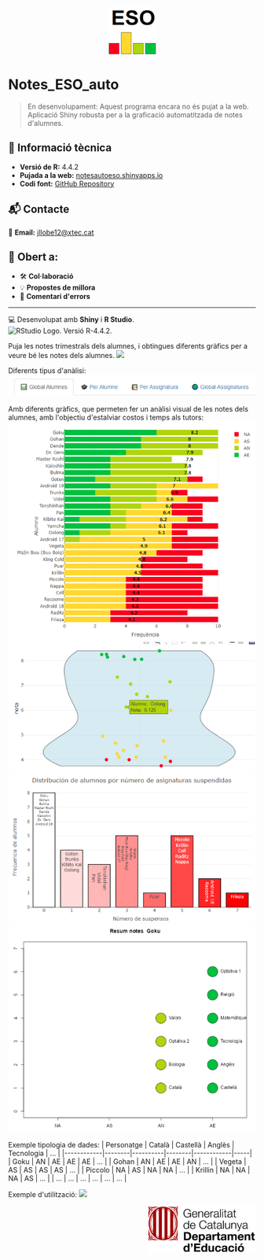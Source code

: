 <p align="center">
  <img src="https://github.com/josepACTG/Notes_ESO_auto/blob/main/www/Icon.png" width="100"/>
</p>


# Notes_ESO_auto
> En desenvolupament: Aquest programa encara no és pujat a la web.
Aplicació Shiny robusta per a la graficació automatitzada de notes d'alumnes.

## 📌 Informació tècnica

- **Versió de R:** 4.4.2  
- **Pujada a la web:** [notesautoeso.shinyapps.io](https://notesautoeso.shinyapps.io/notes_auto_eso/)  
- **Codi font:** [GitHub Repository](https://github.com/josepACTG/Notes_ESO_auto)  

## 📬 Contacte

📧 **Email:** jllobe12@xtec.cat  

## 🤝 Obert a:

- 🛠️ **Col·laboració**  
- 💡 **Propostes de millora**  
- 🐞 **Comentari d'errors**  

---

💻 Desenvolupat amb **Shiny** i **R Studio**.  
<img src="https://bookdown.org/andersson_vargas/aprendiendo_r_studio_-_avm/Imagenes/RStudio-Logo-Flat.png" alt="RStudio Logo" width="50" height="20"/>.  Versió R-4.4.2.

 
Puja les notes trimestrals dels alumnes, i obtingues diferents gràfics per a veure bé les notes dels alumnes.
![](https://github.com/josepACTG/Notes_ESO_auto/blob/main/www/github_imgs/a3.gif)


Diferents tipus d'anàlisi:
![](https://github.com/josepACTG/Notes_ESO_auto/blob/main/www/github_imgs/q2.png)

Amb diferents gràfics, que permeten fer un anàlisi visual de les notes dels alumnes, amb l'objectiu d'estalviar costos i temps als tutors:
![](https://github.com/josepACTG/Notes_ESO_auto/blob/main/www/github_imgs/q1.png)
![](https://github.com/josepACTG/Notes_ESO_auto/blob/main/www/github_imgs/q3.png)
![](https://github.com/josepACTG/Notes_ESO_auto/blob/main/www/github_imgs/q4.png)
![](https://github.com/josepACTG/Notes_ESO_auto/blob/main/www/github_imgs/q5.png)



Exemple tipologia de dades:
| Personatge | Català | Castellà | Anglès | Tecnologia | ... |
|------------|--------|----------|--------|------------|-----|
| Goku       | AN     | AE       | AE     | AE         | ... |
| Gohan      | AN     | AE       | AE     | AN         | ... |
| Vegeta     | AS     | AS       | AS     | AS         | ... |
| Piccolo    | NA     | AS       | NA     | NA         | ... |
| Krillin    | NA     | NA       | NA     | AS         | ... |
| ...        | ...    | ...      | ...    | ...        | ... |



Exemple d'utilització:
![](https://github.com/josepACTG/Notes_ESO_auto/blob/main/www/github_imgs/a1.gif)



<p align="right">
  <img src="https://github.com/josepACTG/Notes_ESO_auto/blob/main/www/departament_educacio.jpg" width="220"/>
</p>
